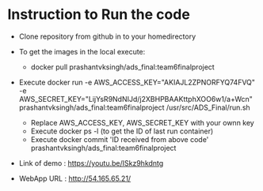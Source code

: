 # Instruction to Run the code

- Clone repository from github in to your homedirectory
- To get the images in the local execute: 
   - docker pull prashantvksingh/ads_final:team6finalproject
- Execute  docker run -e AWS_ACCESS_KEY="AKIAJL2ZPNORFYQ74FVQ" -e AWS_SECRET_KEY="LijYsR9NdNIJd/j2XBHPBAAKttphXOO6w1/a+Wcn" prashantvksingh/ads_final:team6finalproject /usr/src/ADS_Final/run.sh
  - Replace AWS_ACCESS_KEY, AWS_SECRET_KEY with your ownn key
  - Execute docker ps -l (to get the ID of last run container)
  - Execute docker commit 'ID received from above code' prashantvksingh/ads_final:team6finalproject
  
- Link of demo : https://youtu.be/ISkz9hkdntg

- WebApp URL : http://54.165.65.21/
